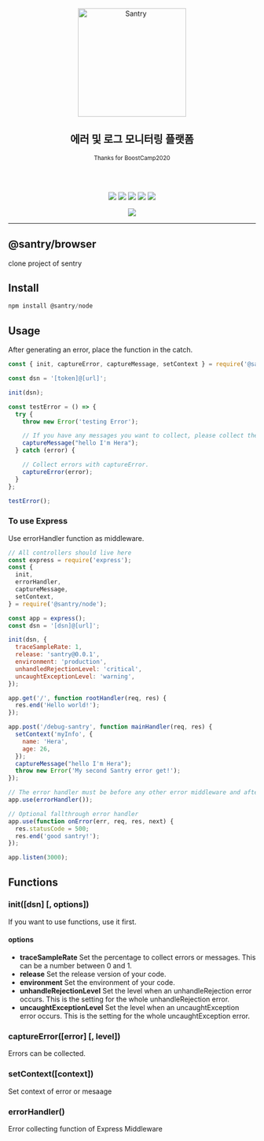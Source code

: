 <div align="center">
	<br>
	<br>
	<img height="220" src="https://raw.githubusercontent.com/boostcamp-2020/Project11-A-Web-FE-Performance-Monitoring-SDK/master/media/santry-1.png" alt="Santry">
	<h2 align="center">에러 및 로그 모니터링 플랫폼
	</h2>
	<p align="center"><sup>Thanks for BoostCamp2020</sup></p>
	<br>
	<br>

<!--레포 정보-->
![](https://img.shields.io/github/commit-activity/w/boostcamp-2020/Project11-A-Web-FE-Performance-Monitoring-SDK)
![](https://img.shields.io/github/repo-size/boostcamp-2020/Project11-A-Web-FE-Performance-Monitoring-SDK)
![](https://img.shields.io/github/languages/code-size/boostcamp-2020/Project11-A-Web-FE-Performance-Monitoring-SDK)
![](https://img.shields.io/github/issues/boostcamp-2020/Project11-A-Web-FE-Performance-Monitoring-SDK)
![](https://img.shields.io/github/last-commit/boostcamp-2020/Project11-A-Web-FE-Performance-Monitoring-SDK)

![](https://i.imgur.com/j94i246.png)

</div>

---
## @santry/browser

clone project of sentry 

## Install
```jsx
npm install @santry/node
```

## Usage
After generating an error, place the function in the catch.

```jsx
const { init, captureError, captureMessage, setContext } = require('@santry/node');

const dsn = '[token]@[url]';

init(dsn);

const testError = () => {
  try {
    throw new Error('testing Error');

    // If you have any messages you want to collect, please collect them as "captureMessage".
    captureMessage("hello I'm Hera");
  } catch (error) {

    // Collect errors with captureError.
    captureError(error);
  }
};

testError();
```

### To use Express

Use errorHandler function as middleware.

```jsx
// All controllers should live here
const express = require('express');
const {
  init,
  errorHandler,
  captureMessage,
  setContext,
} = require('@santry/node');

const app = express();
const dsn = '[dsn]@[url]';

init(dsn, {
  traceSampleRate: 1,
  release: 'santry@0.0.1',
  environment: 'production',
  unhandledRejectionLevel: 'critical',
  uncaughtExceptionLevel: 'warning',
});

app.get('/', function rootHandler(req, res) {
  res.end('Hello world!');
});

app.post('/debug-santry', function mainHandler(req, res) {
  setContext('myInfo', {
    name: 'Hera',
    age: 26,
  });
  captureMessage("hello I'm Hera");
  throw new Error('My second Santry error get!');
});

// The error handler must be before any other error middleware and after all controllers
app.use(errorHandler());

// Optional fallthrough error handler
app.use(function onError(err, req, res, next) {
  res.statusCode = 500;
  res.end('good santry!');
});

app.listen(3000);

```
## Functions
### init([dsn] [, options])
If you want to use functions, use it first.

#### options
- **traceSampleRate** Set the percentage to collect errors or messages. This can be a number between 0 and 1.
- **release** Set the release version of your code.
- **environment** Set the environment of your code.
- **unhandleRejectionLevel** Set the level when an unhandleRejection error occurs. This is the setting for the whole unhandleRejection error.
- **uncaughtExceptionLevel** Set the level when an uncaughtException error occurs. This is the setting for the whole uncaughtException error.

### captureError([error] [, level])
Errors can be collected.

### setContext([context])
Set context of error or mesaage

### errorHandler()
Error collecting function of Express Middleware
